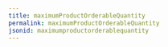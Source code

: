 ```yaml
---
title: maximumProductOrderableQuantity
permalink: maximumProductOrderableQuantity
jsonid: maximumproductorderablequantity
---
```

